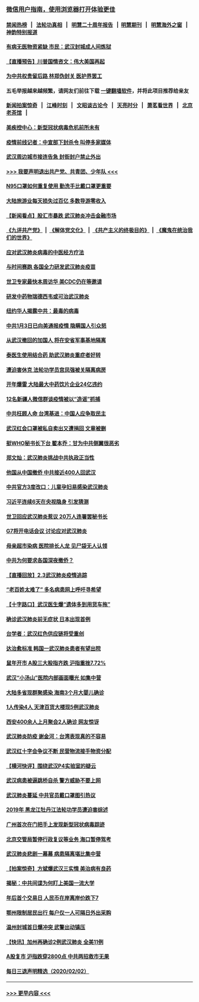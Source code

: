 ### [微信用户指南，使用浏览器打开体验更佳](https://github.com/gfw-breaker/banned-news1/blob/master/indexes/wechat-guide.md?t=0)
#### [禁闻热榜](热点新闻.md?t=0)  &nbsp;&nbsp;|&nbsp;&nbsp; [法轮功真相](https://github.com/gfw-breaker/truth/blob/master/README.md?t=0) &nbsp;&nbsp;|&nbsp;&nbsp; [明慧二十周年报告](https://github.com/gfw-breaker/mh-reports/blob/master/README.md?t=0) &nbsp;&nbsp;|&nbsp;&nbsp;[明慧期刊](https://github.com/gfw-breaker/mh-qikan) &nbsp;&nbsp;|&nbsp;&nbsp; [明慧海外之窗](https://github.com/gfw-breaker/mh-news/blob/master/README.md?t=0) &nbsp;&nbsp;|&nbsp;&nbsp; [神韵特别报道](https://github.com/gfw-breaker/mh-news/blob/master/shenyun.md?t=0)
#### [有病无医物资紧缺 市民：武汉封城成人间炼狱](../pages/nsc413/n11839878.md?t=02040622) 
#### [【直播预告】川普国情咨文：伟大美国再起](../pages/nsc413/n11842079.md?t=02040622) 
#### [为中共权贵留后路 林郑伪封关 医护界罢工](../pages/nsc413/n11842359.md?t=02040622) 
#### 五毛举报越来越频繁，请网友们前往下载 [一键翻墙软件](https://github.com/gfw-breaker/ssr-accounts)，并将此项目推荐给亲友
#### [新闻拍案惊奇](https://github.com/gfw-breaker/banned-news1/blob/master/pages/link4.md) &nbsp;&nbsp;|&nbsp;&nbsp; [江峰时刻](https://github.com/gfw-breaker/banned-news1/blob/master/pages/link4.md) &nbsp;&nbsp;|&nbsp;&nbsp; [文昭谈古论今](https://github.com/gfw-breaker/banned-news1/blob/master/pages/link4.md) &nbsp;&nbsp;|&nbsp;&nbsp; [天亮时分](https://github.com/gfw-breaker/banned-news1/blob/master/pages/link4.md) &nbsp;&nbsp;|&nbsp;&nbsp; [萧茗看世界](https://github.com/gfw-breaker/banned-news1/blob/master/pages/link4.md) &nbsp;&nbsp;|&nbsp;&nbsp; [北京老茶馆](https://github.com/gfw-breaker/banned-news1/blob/master/pages/link4.md) &nbsp;&nbsp;|&nbsp;&nbsp; 
#### [美疾控中心：新型冠状病毒危机前所未有](../pages/nsc413/n11842406.md?t=02040622) 
#### [疫情前线记者：中宣部下封杀令 叫停多家媒体](../pages/nsc413/n11842178.md?t=02040622) 
#### [武汉周边城市接连告急 封街封户禁止外出](../pages/nsc413/n11842277.md?t=02040622) 
#### [>>> 我要声明退出共产党、共青团、少年队 <<<](https://github.com/begood0513/goodnews/blob/master/quit/letter.md) 
#### [N95口罩如何重复使用 勤洗手比戴口罩更重要](../pages/nsc413/n11842236.md?t=02040622) 
#### [大陆旅游业每天损失过百亿 多数导游零收入](../pages/nsc413/n11842179.md?t=02040622) 
#### [【新闻看点】股汇市暴跌 武汉肺炎冲击金融市场](../pages/nsc413/n11842216.md?t=02040622) 
#### [《九评共产党》](https://github.com/begood0513/9ping.md/blob/master/README.md) &nbsp;|&nbsp; [《解体党文化》](../../../../jtdwh.md/blob/master/README.md)  &nbsp;|&nbsp; [《共产主义的终极目的》](../../../../gczydzjmd.md/blob/master/README.md) &nbsp;|&nbsp; [《魔鬼在统治我们的世界》](../../../../mgztzwmdsj.md/blob/master/README.md) 
#### [应对武汉肺炎病毒的中医经方疗法](../pages/nsc413/n11842157.md?t=02040622) 
#### [与时间赛跑  各国全力研发武汉肺炎疫苗](../pages/nsc413/n11842149.md?t=02040622) 
#### [世卫专家最快本周访华 美CDC仍在等邀请](../pages/nsc413/n11842198.md?t=02040622) 
#### [研发中药物瑞德西韦或可治武汉肺炎](../pages/nsc413/n11842100.md?t=02040622) 
#### [纽约华人揭露中共：最毒的病毒](../pages/nsc413/n11840631.md?t=02040622) 
#### [中共1月3日已向美通报疫情 隐瞒国人引众怒](../pages/nsc413/n11841978.md?t=02040622) 
#### [从武汉撤回的加国人 将在安省军事基地隔离](../pages/nsc413/n11840777.md?t=02040622) 
#### [泰医生使用结合药 助武汉肺炎重症者好转](../pages/nsc413/n11842096.md?t=02040622) 
#### [遭迫害休克 法轮功学员宫凤强被关隔离病房](../pages/nsc413/n11841492.md?t=02040622) 
#### [开年爆雷  大陆最大中药饮片企业24亿违约](../pages/nsc413/n11841904.md?t=02040622) 
#### [12名新疆人微信群谈疫情被以“造谣”抓捕](../pages/nsc413/n11839897.md?t=02040622) 
#### [中共枉顾人命 台湾基进：中国人应争取民主](../pages/nsc413/n11841532.md?t=02040622) 
#### [武汉红会口罩被私自卖出又遭捐回 文章被删](../pages/nsc413/n11841871.md?t=02040622) 
#### [挺WHO秘书长下台 翟本乔：甘为中共侧翼很恶劣](../pages/nsc413/n11841484.md?t=02040622) 
#### [郑文灿：武汉肺炎挑战中共执政正当性](../pages/nsc413/n11841537.md?t=02040622) 
#### [他国从中国撤侨 中共接近400人回武汉](../pages/nsc413/n11841290.md?t=02040622) 
#### [中共官方3度改口：儿童孕妇易感染武汉肺炎](../pages/nsc413/n11841631.md?t=02040622) 
#### [习近平连续6天在央视隐身 引发猜测](../pages/nsc413/n11841881.md?t=02040622) 
#### [世卫回应武汉肺炎惹议 20万人连署罢秘书长](../pages/nsc413/n11841664.md?t=02040622) 
#### [G7将开电话会议 讨论应对武汉肺炎](../pages/nsc413/n11841658.md?t=02040622) 
#### [母亲超市染病 医院排长人龙 见尸袋无人认领](../pages/nsc413/n11841762.md?t=02040622) 
#### [中共为何要求各国深夜撤侨？](../pages/nsc413/n11841731.md?t=02040622) 
#### [【直播回放】2.3武汉肺炎疫情追踪](../pages/nsc413/n11841577.md?t=02040622) 
#### [“老百姓太难了” 多名病患网上呼吁寻希望](../pages/nsc413/n11841565.md?t=02040622) 
#### [【十字路口】武汉医生爆“遗体多到用货车拖”](../pages/nsc413/n11840013.md?t=02040622) 
#### [确诊武汉肺炎前无症状 日本出现首例](../pages/nsc413/n11841567.md?t=02040622) 
#### [台学者：武汉红色供应链将受重创](../pages/nsc413/n11841596.md?t=02040622) 
#### [达治愈标准 韩国一武汉肺炎患者有望出院](../pages/nsc413/n11841523.md?t=02040622) 
#### [鼠年开市 A股三大股指齐跌 沪指重挫7.72%](../pages/nsc413/n11840461.md?t=02040622) 
#### [武汉“小汤山”医院内部画面曝光 如集中营](../pages/nsc413/n11841060.md?t=02040622) 
#### [大陆多省现群聚感染 海南3个月大婴儿确诊](../pages/nsc413/n11841274.md?t=02040622) 
#### [1人传染4人 天津百货大楼现5例武汉肺炎](../pages/nsc413/n11840677.md?t=02040622) 
#### [西安400余人上月聚会2人确诊 网友惊讶](../pages/nsc413/n11841178.md?t=02040622) 
#### [武汉肺炎防疫 谢金河：台湾表现真的不容易](../pages/nsc413/n11841120.md?t=02040622) 
#### [武汉红十字会争议不断 民营物流接手物资分配](../pages/nsc413/n11840733.md?t=02040622) 
#### [【横河快评】围绕武汉P4实验室的疑云](../pages/nsc413/n11840494.md?t=02040622) 
#### [武汉病患被逼跳桥自杀 警方威胁不要上网](../pages/nsc413/n11838521.md?t=02040622) 
#### [武汉肺炎蔓延 中共官员戴口罩图引热议](../pages/nsc413/n11840917.md?t=02040622) 
#### [2019年 黑龙江牡丹江法轮功学员遭迫害综述](../pages/nsc413/n11839335.md?t=02040622) 
#### [广州首次在门把手上发现新型冠状病毒踪迹](../pages/nsc413/n11840613.md?t=02040622) 
#### [北京交管局暂停行政复议等业务 海口暂停驾考](../pages/nsc413/n11840528.md?t=02040622) 
#### [武汉肺炎悲剧一幕幕 病患隔离堪比集中营](../pages/nsc413/n11838047.md?t=02040622) 
#### [【拍案惊奇】方斌爆武汉三实情 美治病有良药](../pages/nsc413/n11839984.md?t=02040622) 
#### [揭秘：中共间谍为何盯上美国一流大学](../pages/nsc413/n11840270.md?t=02040622) 
#### [年后首个交易日 人民币在岸离岸价跌下7](../pages/nsc413/n11840366.md?t=02040622) 
#### [鄂州限制居民出行 每户仅一人可隔日外出采购](../pages/nsc413/n11839131.md?t=02040622) 
#### [温州封城首日爆冲突 武警出动镇压](../pages/nsc413/n11839881.md?t=02040622) 
#### [【快讯】加州再确诊2例武汉肺炎 全美11例](../pages/nsc413/n11840339.md?t=02040622) 
#### [A股复市 沪指跌穿2800点 中共两招救市无果](../pages/nsc413/n11839859.md?t=02040622) 
#### [每日三退声明精选（2020/02/02）](../pages/nsc413/n11840257.md?t=02040622) 

----
#### [ >>> 更早内容 <<< ](../indexes/nsc413-earlier.md)
